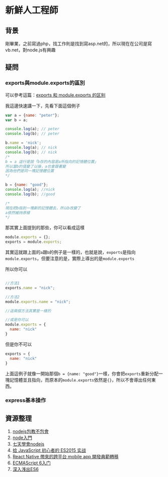 # 新鮮人工程師

## 背景
剛畢業，之前寫過php，找工作則是找到寫asp.net的，所以現在在公司是寫vb.net，對node.js有興趣

## 疑問

### exports與module.exports的區別
可以參考這篇：[exports 和 module.exports 的区别](https://cnodejs.org/topic/5231a630101e574521e45ef8)

我這邊快速講一下，先看下面這個例子
``` javascript
var a = {name: "peter"};
var b = a;

console.log(a); // peter
console.log(b); // peter

b.name = 'nick';
console.log(a); // nick
console.log(b); // nick
/*
b = a 這行是說「b存的內容是a所指向的記憶體位置」
所以當b的值變了以後，a也會跟著變
因為他們是同一塊記憶體位置
*/

b = {name: "good"};
console.log(a); //nick
console.log(b); //good

/*
現在把b指到一塊新的記憶體去，所以b改變了
a依然維持原樣
*/
```

那其實上面提到的那些，你可以看成這樣
``` javascript
module.exports = {};
exports = module.exports;
```

其實這就跟上面的`a`跟`b`的例子是一樣的，也就是說，`exports`是指向`module.exports`，但要注意的是，實際上導出的是`module.exports`

所以你可以
``` javascript

//方法1
exports.name = "nick";

//方法2
module.exports.name = "nick";

//這兩個方法其實是一樣的

//或是你可以
module.exports = {
  name: "nick"
}
```

但是你不可以
``` javascript
exports = {
  name: "nick"
}
```
上面這例子就像一開始那個`b = {name: "good"}`一樣，你會把`exports`重新分配一塊記憶體並且指向，而原本的`module.exports`依然是`{}`，所以不會導出任何東西。

### express基本操作



## 資源整理
1. [nodejs包教不包會](https://github.com/alsotang/node-lessons)
2. [node入門](http://www.nodebeginner.org/index-zh-tw.html)
3. [七天學會nodejs](https://nqdeng.github.io/7-days-nodejs/)
4. [给 JavaScript 初心者的 ES2015 实战](http://gank.io/post/564151c1f1df1210001c9161)
5. [React Native 帶來的跨平台 mobile app 開發典範轉移](https://speakerdeck.com/coodoo/react-native-dai-lai-de-kua-ping-tai-mobile-app-kai-fa-dian-fan-zhuan-yi)
6. [ECMAScript 6入门](http://es6.ruanyifeng.com/)
7. [深入浅出ES6](http://www.infoq.com/cn/articles/es6-in-depth-an-introduction)